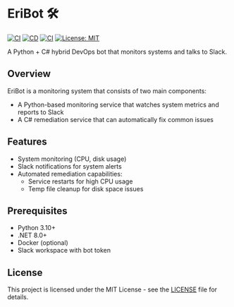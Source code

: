 # EriBot 🛠️

[![CI](https://github.com/Ericlein/monitor-slackbot/actions/workflows/ci.yml/badge.svg)](https://github.com/Ericlein/monitor-slackbot/actions)
[![CD](https://github.com/Ericlein/monitor-slackbot/actions/workflows/cd.yml/badge.svg)](https://github.com/Ericlein/monitor-slackbot/actions)
[![CI](https://github.com/Ericlein/monitor-slackbot/actions/workflows/ci.yml/badge.svg)](https://github.com/Ericlein/monitor-slackbot/actions/workflows/ci.yml)
[![License: MIT](https://img.shields.io/badge/License-MIT-yellow.svg)](LICENSE)

A Python + C# hybrid DevOps bot that monitors systems and talks to Slack.

## Overview

EriBot is a monitoring system that consists of two main components:
- A Python-based monitoring service that watches system metrics and reports to Slack
- A C# remediation service that can automatically fix common issues

## Features

- System monitoring (CPU, disk usage)
- Slack notifications for system alerts
- Automated remediation capabilities:
  - Service restarts for high CPU usage
  - Temp file cleanup for disk space issues

## Prerequisites

- Python 3.10+
- .NET 8.0+
- Docker (optional)
- Slack workspace with bot token

## License

This project is licensed under the MIT License - see the [LICENSE](LICENSE) file for details.
